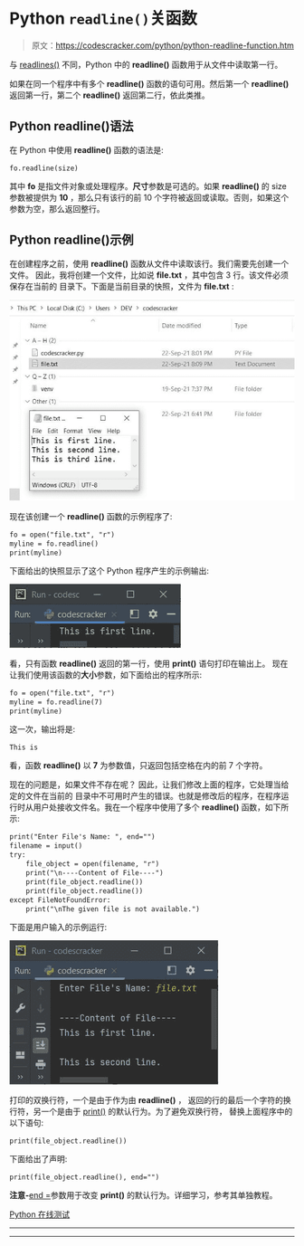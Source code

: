 # Python `readline()`关函数

> 原文：<https://codescracker.com/python/python-readline-function.htm>

与 [readlines()](/python/python-readlines-function.htm) 不同，Python 中的 **readline()** 函数用于从文件中读取第一行。

如果在同一个程序中有多个 **readline()** 函数的语句可用。然后第一个 **readline()** 返回第一行，第二个 **readline()** 返回第二行，依此类推。

## Python readline()语法

在 Python 中使用 **readline()** 函数的语法是:

```
fo.readline(size)
```

其中 **fo** 是指文件对象或处理程序。**尺寸**参数是可选的。如果 **readline()** 的 size 参数被提供为 **10** ，那么只有该行的前 10 个字符被返回或读取。否则，如果这个 参数为空，那么返回整行。

## Python readline()示例

在创建程序之前，使用 **readline()** 函数从文件中读取该行。我们需要先创建一个文件。 因此，我将创建一个文件，比如说 **file.txt** ，其中包含 3 行。该文件必须保存在当前的 目录下。下面是当前目录的快照，文件为 **file.txt** :

![python readline function](img/0810224ab56240f7dbcfaaae3976e701.png)

现在该创建一个 **readline()** 函数的示例程序了:

```
fo = open("file.txt", "r")
myline = fo.readline()
print(myline)
```

下面给出的快照显示了这个 Python 程序产生的示例输出:

![readline function python](img/bbc90045ea7591913925cb8eb737ac4b.png)

看，只有函数 **readline()** 返回的第一行，使用 **print()** 语句打印在输出上。 现在让我们使用该函数的**大小**参数，如下面给出的程序所示:

```
fo = open("file.txt", "r")
myline = fo.readline(7)
print(myline)
```

这一次，输出将是:

```
This is
```

看，函数 **readline()** 以 **7** 为参数值，只返回包括空格在内的前 7 个字符。

现在的问题是，如果文件不存在呢？
因此，让我们修改上面的程序，它处理当给定的文件在当前的 目录中不可用时产生的错误。也就是修改后的程序，在程序运行时从用户处接收文件名。我在一个程序中使用了多个 **readline()** 函数，如下所示:

```
print("Enter File's Name: ", end="")
filename = input()
try:
    file_object = open(filename, "r")
    print("\n----Content of File----")
    print(file_object.readline())
    print(file_object.readline())
except FileNotFoundError:
    print("\nThe given file is not available.")
```

下面是用户输入的示例运行:

![python readline example](img/1f6914161a60089ba15b160b0542884e.png)

打印的双换行符，一个是由于作为由 **readline()** ， 返回的行的最后一个字符的换行符，另一个是由于 [print()](/python/python-print-statement.htm) 的默认行为。为了避免双换行符， 替换上面程序中的以下语句:

```
print(file_object.readline())
```

下面给出了声明:

```
print(file_object.readline(), end="")
```

**注意-**[end =](/python/python-end.htm)参数用于改变 **print()** 的默认行为。详细学习，参考其单独教程。

[Python 在线测试](/exam/showtest.php?subid=10)

* * *

* * *